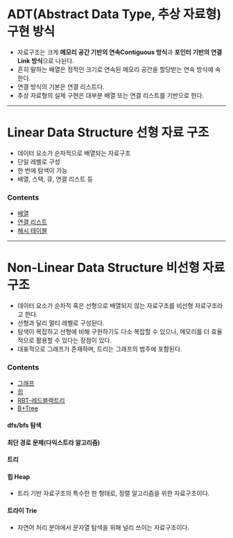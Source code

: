 # ADT(Abstract Data Type, 추상 자료형) 구현 방식
- 자료구조는 크게 **메모리 공간 기반의 연속Contiguous 방식**과 **포인터 기반의 연결Link 방식**으로 나뉜다.
- 흔히 말하는 배열은 정적인 크기로 연속된 메모리 공간을 할당받는 연속 방식에 속한다.
- 연결 방식의 기본은 연결 리스트다.
- 추상 자료형의 실제 구현은 대부분 배열 또는 연결 리스트를 기반으로 한다.

---
# Linear Data Structure 선형 자료 구조
- 데이터 요소가 순차적으로 배열되는 자료구조
- 단일 레벨로 구성
- 한 번에 탐색이 가능
- 배열, 스택, 큐, 연결 리스트 등

### Contents
- [배열](./array.md)
- [연결 리스트](./linked-list.md)
- [해시 테이블](./hash-table.md)
---
# Non-Linear Data Structure 비선형 자료 구조
- 데이터 요소가 순차적 혹은 선형으로 배열되지 않는 자료구조를 비선형 자료구조라고 한다.
- 선형과 달리 멀티 레벨로 구성된다.
- 탐색이 복잡하고 선형에 비해 구현하기도 다소 복잡할 수 있으나, 메모리를 더 효율적으로 활용할 수 있다는 장점이 있다.
- 대표적으로 그래프가 존재하며, 트리는 그래프의 범주에 포함된다.

### Contents
- [그래프](./Graph.md)
- [힙](./heap.md)
- [RBT-레드블랙트리](./RedBlackTree.md)
- [B+Tree](./B%2BTree.md)

#### dfs/bfs 탐색
#### 최단 경로 문제(다익스트라 알고리즘)
#### 트리
#### 힙 Heap
- 트리 기반 자료구조의 특수한 한 형태로, 정렬 알고리즘을 위한 자료구조이다.
#### 트라이 Trie
- 자연어 처리 분야에서 문자열 탐색을 위해 널리 쓰이는 자료구조이다.
